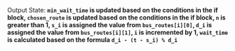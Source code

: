 Output State: **`min_wait_time` is updated based on the conditions in the if block, `chosen_route` is updated based on the conditions in the if block, `n` is greater than 1, `s_i` is assigned the value from `bus_routes[i][0]`, `d_i` is assigned the value from `bus_routes[i][1]`, `i` is incremented by 1, `wait_time` is calculated based on the formula `d_i - (t - s_i) % d_i`**
